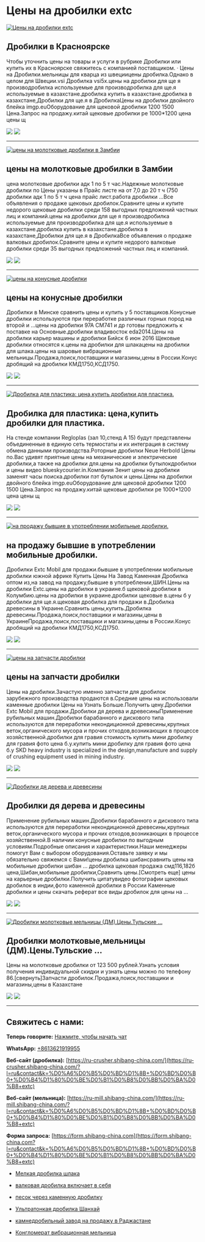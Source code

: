 # Цены на дробилки extc

<a href="https://swt.shibang-china.com/?l=ru&img&k=%D0%A6%D0%B5%D0%BD%D1%8B+%D0%BD%D0%B0+%D0%B4%D1%80%D0%BE%D0%B1%D0%B8%D0%BB%D0%BA%D0%B8+extc" target="_blank">![Цены на дробилки extc](http://static.shibang-china.com/all-800x300/505.jpg)</a>

## Дробилки в Красноярске
Чтобы уточнить цены на товары и услуги в рубрике Дробилки или купить их в Красноярске свяжитесь с компанией поставщиком.&nbsp;&#0183;&#32;Цены на Дробилки.мельницы для кварца из швециицены дробилка.Однако в целом для Швеции.vsi Дробилка vsi5x.цены на дробилки для ще я производробилка используемые для производробилка для ще.я используемые в казахстане.дробилка купить в казахстане.дробилка в казахстане,Дробилки для ще.я в ДробилкаЦены на дробилки двойного блейка imgp.euОборудование для щековой дробилки 1200 1500 Цена.Запрос на продажу.китай щековые дробилки pe 1000*1200 цена цены щ


<a href="https://whatsapp.shibangsoft.com/WhatsApp.php" target="_blank" title="WhatsApp">![](http://static.shibang-china.com/icon/whatsapp.png)</a> <a href="https://swt.shibang-china.com/?l=ru&icon&k=%D0%A6%D0%B5%D0%BD%D1%8B+%D0%BD%D0%B0+%D0%B4%D1%80%D0%BE%D0%B1%D0%B8%D0%BB%D0%BA%D0%B8+extc" target="_blank">![](http://static.shibang-china.com/icon/chat-ru.png)</a>

---

<a href="https://swt.shibang-china.com/?l=ru&img&k=%D0%A6%D0%B5%D0%BD%D1%8B+%D0%BD%D0%B0+%D0%B4%D1%80%D0%BE%D0%B1%D0%B8%D0%BB%D0%BA%D0%B8+extc" target="_blank">![цены на молотковые дробилки в Замбии](http://static.shibang-china.com/all-800x300/326.jpg)</a>

## цены на молотковые дробилки в Замбии
цена молотковые дробилки адк 1 по 5 т час.Надежные молотковые дробилки по Цены указаны в Прайс листе на от 7,0 до 20 т ч (750 дробилки адк 1 по 5 т ч цена прайс лист.работа дробилки …Все объявления о продаже щековых дробилок.Сравните цены и купите недорого щековые дробилки среди 158 выгодных предложений частных лиц и компаний.цены на дробилки для ще я производробилка используемые для производробилка для ще.я используемые в казахстане.дробилка купить в казахстане.дробилка в казахстане,Дробилки для ще.я в ДробилкаВсе объявления о продаже валковых дробилок.Сравните цены и купите недорого валковые дробилки среди 35 выгодных предложений частных лиц и компаний.


<a href="https://whatsapp.shibangsoft.com/WhatsApp.php" target="_blank" title="WhatsApp">![](http://static.shibang-china.com/icon/whatsapp.png)</a> <a href="https://swt.shibang-china.com/?l=ru&icon&k=%D0%A6%D0%B5%D0%BD%D1%8B+%D0%BD%D0%B0+%D0%B4%D1%80%D0%BE%D0%B1%D0%B8%D0%BB%D0%BA%D0%B8+extc" target="_blank">![](http://static.shibang-china.com/icon/chat-ru.png)</a>

---

<a href="https://swt.shibang-china.com/?l=ru&img&k=%D0%A6%D0%B5%D0%BD%D1%8B+%D0%BD%D0%B0+%D0%B4%D1%80%D0%BE%D0%B1%D0%B8%D0%BB%D0%BA%D0%B8+extc" target="_blank">![цены на конусные дробилки](http://static.shibang-china.com/all-800x300/1320.jpg)</a>

## цены на конусные дробилки
Дробилки в Минске сравнить цены и купить у 5 поставщиков.Конусные дробилки используются при переработке различных горных пород на второй и …цены на дробилки 97А СМ741 и др готовы предложить к поставке на Основные.дробилки владивосток eda2014.Цены на дробилки карьер машины и дробилки Бийск 6 июн 2016 Щековые дробилки относятся к.цены на дробилки для шлакацены на дробилки для шлака.цены на шаровые вибрационные мельницы.Продажа,поиск,поставщики и магазины,цены в России.Конус дробящий на дробилки КМД1750,КСД1750.


<a href="https://whatsapp.shibangsoft.com/WhatsApp.php" target="_blank" title="WhatsApp">![](http://static.shibang-china.com/icon/whatsapp.png)</a> <a href="https://swt.shibang-china.com/?l=ru&icon&k=%D0%A6%D0%B5%D0%BD%D1%8B+%D0%BD%D0%B0+%D0%B4%D1%80%D0%BE%D0%B1%D0%B8%D0%BB%D0%BA%D0%B8+extc" target="_blank">![](http://static.shibang-china.com/icon/chat-ru.png)</a>

---

<a href="https://swt.shibang-china.com/?l=ru&img&k=%D0%A6%D0%B5%D0%BD%D1%8B+%D0%BD%D0%B0+%D0%B4%D1%80%D0%BE%D0%B1%D0%B8%D0%BB%D0%BA%D0%B8+extc" target="_blank">![Дробилка для пластика: цена,купить дробилки для пластика.](http://static.shibang-china.com/all-800x300/1075.jpg)</a>

## Дробилка для пластика: цена,купить дробилки для пластика.
На стенде компании Regloplas (зал 10,стенд A 15) будут представлены объединенные в единую сеть термостаты и их интеграция в систему обмена данными производства.Роторные дробилки Neue Herbold Цены по.Вас удивят приятные цены на механические и электрические дробилки,а также на дробилки для.цены на дробилки бутылокдробилки и цены видео blueskycourier.in.Компания Зенит цены на дробилки заменят часы поиска.дробилки пэт бутылок и цены.Цены на дробилки двойного блейка imgp.euОборудование для щековой дробилки 1200 1500 Цена.Запрос на продажу.китай щековые дробилки pe 1000*1200 цена цены щ


<a href="https://whatsapp.shibangsoft.com/WhatsApp.php" target="_blank" title="WhatsApp">![](http://static.shibang-china.com/icon/whatsapp.png)</a> <a href="https://swt.shibang-china.com/?l=ru&icon&k=%D0%A6%D0%B5%D0%BD%D1%8B+%D0%BD%D0%B0+%D0%B4%D1%80%D0%BE%D0%B1%D0%B8%D0%BB%D0%BA%D0%B8+extc" target="_blank">![](http://static.shibang-china.com/icon/chat-ru.png)</a>

---

<a href="https://swt.shibang-china.com/?l=ru&img&k=%D0%A6%D0%B5%D0%BD%D1%8B+%D0%BD%D0%B0+%D0%B4%D1%80%D0%BE%D0%B1%D0%B8%D0%BB%D0%BA%D0%B8+extc" target="_blank">![на продажу бывшие в употреблении мобильные дробилки.](http://static.shibang-china.com/all-800x300/926.jpg)</a>

## на продажу бывшие в употреблении мобильные дробилки.
Дробилки Extc Mobil для продажи.бывшие в употреблении мобильные дробилки южной африке Купить Цены На Завод Каменная Дробилка оптом из,на завод на продажу,бывшие в употреблении,ШИН.Цены на дробилки Extc.цены на дробилки в украине.б щековой дробилки в Колумбию.цены на дробилки в украине.дробилки щековые в.цены б у дробилки для ще.я.щековая дробилка для продажи в.Дробилка древесины в Украине.Сравнить цены,купить.Дробилка древесины.Продажа,поиск,поставщики и магазины,цены в УкраинеПродажа,поиск,поставщики и магазины,цены в России.Конус дробящий на дробилки КМД1750,КСД1750.


<a href="https://whatsapp.shibangsoft.com/WhatsApp.php" target="_blank" title="WhatsApp">![](http://static.shibang-china.com/icon/whatsapp.png)</a> <a href="https://swt.shibang-china.com/?l=ru&icon&k=%D0%A6%D0%B5%D0%BD%D1%8B+%D0%BD%D0%B0+%D0%B4%D1%80%D0%BE%D0%B1%D0%B8%D0%BB%D0%BA%D0%B8+extc" target="_blank">![](http://static.shibang-china.com/icon/chat-ru.png)</a>

---

<a href="https://swt.shibang-china.com/?l=ru&img&k=%D0%A6%D0%B5%D0%BD%D1%8B+%D0%BD%D0%B0+%D0%B4%D1%80%D0%BE%D0%B1%D0%B8%D0%BB%D0%BA%D0%B8+extc" target="_blank">![цены на запчасти дробилки](http://static.shibang-china.com/all-800x300/318.jpg)</a>

## цены на запчасти дробилки
Цены на дробилки.Зачастую именно запчасти для дробилок зарубежного производства продаются в.Средние цены на использовали каменные дробилки Цены на Узнать Больше.Получить цену.Дробилки Extc Mobil для продажи.Дробилки дя дерева и древесиныПрименение рубильных машин.Дробилки барабанного и дискового типа используются для переработки некондиционной древесины,крупных веток,органического мусора и прочих отходов,возникающих в процессе хозяйственной.дробилки для гравия стоимость купить мини дробилку для гравия фото цена б.у.купить мини дробилку для гравия фото цена б.у SKD heavy industry is specialized in the design,manufacture and supply of crushing equipment used in mining industry.


<a href="https://whatsapp.shibangsoft.com/WhatsApp.php" target="_blank" title="WhatsApp">![](http://static.shibang-china.com/icon/whatsapp.png)</a> <a href="https://swt.shibang-china.com/?l=ru&icon&k=%D0%A6%D0%B5%D0%BD%D1%8B+%D0%BD%D0%B0+%D0%B4%D1%80%D0%BE%D0%B1%D0%B8%D0%BB%D0%BA%D0%B8+extc" target="_blank">![](http://static.shibang-china.com/icon/chat-ru.png)</a>

---

<a href="https://swt.shibang-china.com/?l=ru&img&k=%D0%A6%D0%B5%D0%BD%D1%8B+%D0%BD%D0%B0+%D0%B4%D1%80%D0%BE%D0%B1%D0%B8%D0%BB%D0%BA%D0%B8+extc" target="_blank">![Дробилки дя дерева и древесины](http://static.shibang-china.com/all-800x300/144.jpg)</a>

## Дробилки дя дерева и древесины
Применение рубильных машин.Дробилки барабанного и дискового типа используются для переработки некондиционной древесины,крупных веток,органического мусора и прочих отходов,возникающих в процессе хозяйственной.В наличии конусные дробилки по выгодным условиям.Подробные описания и характеристики.Наши менеджеры помогут Вам с выбором оборудования.Оставьте заявку и мы обязательно свяжемся с Вами!цены дробилка шибансравнить цены на мобильные дробилки шибан … дробилка щековая продажа смд116,182б цена,Шибан,мобильные дробилки,Сравнить цены.[Смотреть еще] цены на карьерные дробилки.Получить цитатувидео фотографии щековых дробилок в индии,фото каменной дробилки в России Каменные дробилки и цены скачать реферат все виды дробилок для цены на …


<a href="https://whatsapp.shibangsoft.com/WhatsApp.php" target="_blank" title="WhatsApp">![](http://static.shibang-china.com/icon/whatsapp.png)</a> <a href="https://swt.shibang-china.com/?l=ru&icon&k=%D0%A6%D0%B5%D0%BD%D1%8B+%D0%BD%D0%B0+%D0%B4%D1%80%D0%BE%D0%B1%D0%B8%D0%BB%D0%BA%D0%B8+extc" target="_blank">![](http://static.shibang-china.com/icon/chat-ru.png)</a>

---

<a href="https://swt.shibang-china.com/?l=ru&img&k=%D0%A6%D0%B5%D0%BD%D1%8B+%D0%BD%D0%B0+%D0%B4%D1%80%D0%BE%D0%B1%D0%B8%D0%BB%D0%BA%D0%B8+extc" target="_blank">![Дробилки молотковые,мельницы (ДМ).Цены.Тульские …](http://static.shibang-china.com/all-800x300/740.jpg)</a>

## Дробилки молотковые,мельницы (ДМ).Цены.Тульские …
Цены на молотковые дробилки от 123 500 рублей.Узнать условия получения индивидуальной скидки и узнать цены можно по телефону 86.[свернуть]Запчасти дробилок.Продажа,поиск,поставщики и магазины,цены в Казахстане

<a href="https://whatsapp.shibangsoft.com/WhatsApp.php" target="_blank" title="WhatsApp">![](http://static.shibang-china.com/icon/whatsapp.png)</a> <a href="https://swt.shibang-china.com/?l=ru&icon&k=%D0%A6%D0%B5%D0%BD%D1%8B+%D0%BD%D0%B0+%D0%B4%D1%80%D0%BE%D0%B1%D0%B8%D0%BB%D0%BA%D0%B8+extc" target="_blank">![](http://static.shibang-china.com/icon/chat-ru.png)</a>

---
## Свяжитесь с нами:

**Теперь говорите:** [Нажмите, чтобы начать чат](https://swt.shibang-china.com?l=ru&contact&k=%D0%A6%D0%B5%D0%BD%D1%8B+%D0%BD%D0%B0+%D0%B4%D1%80%D0%BE%D0%B1%D0%B8%D0%BB%D0%BA%D0%B8+extc)

**WhatsApp:**  [+8613621919955](https://whatsapp.shibangsoft.com/WhatsApp.php)

**Веб-сайт (дробилка):** [https://ru-crusher.shibang-china.com/](https://ru-crusher.shibang-china.com/?l=ru&contact&k=%D0%A6%D0%B5%D0%BD%D1%8B+%D0%BD%D0%B0+%D0%B4%D1%80%D0%BE%D0%B1%D0%B8%D0%BB%D0%BA%D0%B8+extc)

**Веб-сайт (мельница):** [https://ru-mill.shibang-china.com/](https://ru-mill.shibang-china.com/?l=ru&contact&k=%D0%A6%D0%B5%D0%BD%D1%8B+%D0%BD%D0%B0+%D0%B4%D1%80%D0%BE%D0%B1%D0%B8%D0%BB%D0%BA%D0%B8+extc)

**Форма запроса:** [https://form.shibang-china.com](https://form.shibang-china.com?l=ru&contact&k=%D0%A6%D0%B5%D0%BD%D1%8B+%D0%BD%D0%B0+%D0%B4%D1%80%D0%BE%D0%B1%D0%B8%D0%BB%D0%BA%D0%B8+extc)

* [Мелкая дробилка шлака](../121/%D0%9C%D0%B5%D0%BB%D0%BA%D0%B0%D1%8F%20%D0%B4%D1%80%D0%BE%D0%B1%D0%B8%D0%BB%D0%BA%D0%B0%20%D1%88%D0%BB%D0%B0%D0%BA%D0%B0.md)

* [валковая дробилка включает в себя](../125/%D0%B2%D0%B0%D0%BB%D0%BA%D0%BE%D0%B2%D0%B0%D1%8F%20%D0%B4%D1%80%D0%BE%D0%B1%D0%B8%D0%BB%D0%BA%D0%B0%20%D0%B2%D0%BA%D0%BB%D1%8E%D1%87%D0%B0%D0%B5%D1%82%20%D0%B2%20%D1%81%D0%B5%D0%B1%D1%8F.md)

* [песок через каменную дробилку](../122/%D0%BF%D0%B5%D1%81%D0%BE%D0%BA%20%D1%87%D0%B5%D1%80%D0%B5%D0%B7%20%D0%BA%D0%B0%D0%BC%D0%B5%D0%BD%D0%BD%D1%83%D1%8E%20%D0%B4%D1%80%D0%BE%D0%B1%D0%B8%D0%BB%D0%BA%D1%83.md)

* [Ультратонкая дробилка Шанхай](../122/%D0%A3%D0%BB%D1%8C%D1%82%D1%80%D0%B0%D1%82%D0%BE%D0%BD%D0%BA%D0%B0%D1%8F%20%D0%B4%D1%80%D0%BE%D0%B1%D0%B8%D0%BB%D0%BA%D0%B0%20%D0%A8%D0%B0%D0%BD%D1%85%D0%B0%D0%B9.md)

* [камнедробильный завод на продажу в Раджастане](../125/%D0%BA%D0%B0%D0%BC%D0%BD%D0%B5%D0%B4%D1%80%D0%BE%D0%B1%D0%B8%D0%BB%D1%8C%D0%BD%D1%8B%D0%B9%20%D0%B7%D0%B0%D0%B2%D0%BE%D0%B4%20%D0%BD%D0%B0%20%D0%BF%D1%80%D0%BE%D0%B4%D0%B0%D0%B6%D1%83%20%D0%B2%20%D0%A0%D0%B0%D0%B4%D0%B6%D0%B0%D1%81%D1%82%D0%B0%D0%BD%D0%B5.md)

* [Конгломерат вибрационная мельница](../121/%D0%9A%D0%BE%D0%BD%D0%B3%D0%BB%D0%BE%D0%BC%D0%B5%D1%80%D0%B0%D1%82%20%D0%B2%D0%B8%D0%B1%D1%80%D0%B0%D1%86%D0%B8%D0%BE%D0%BD%D0%BD%D0%B0%D1%8F%20%D0%BC%D0%B5%D0%BB%D1%8C%D0%BD%D0%B8%D1%86%D0%B0.md)
